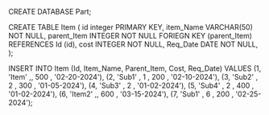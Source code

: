 CREATE DATABASE Part;

CREATE TABLE Item (
id integer PRIMARY KEY,
item_Name VARCHAR(50) NOT NULL,
parent_Item INTEGER NOT NULL 
FORIEGN KEY (parent_Item) REFERENCES Id (id),
cost INTEGER NOT NULL,
Req_Date DATE NOT NULL,
);

INSERT INTO Item (Id, Item_Name, Parent_Item, Cost, Req_Date)
VALUES (1, 'Item' ,, 500 , '02-20-2024'),
       (2, 'Sub1' , 1 , 200 , '02-10-2024'),
	     (3, 'Sub2' , 2 , 300 , '01-05-2024'),
	     (4, 'Sub3' , 2 , '01-02-2024'),
	     (5, 'Sub4' , 2 , 400 , '01-02-2024'),
	     (6, 'Item2' ,, 600 , '03-15-2024'),
	     (7, 'Sub1' , 6 , 200 , '02-25-2024');
	  
